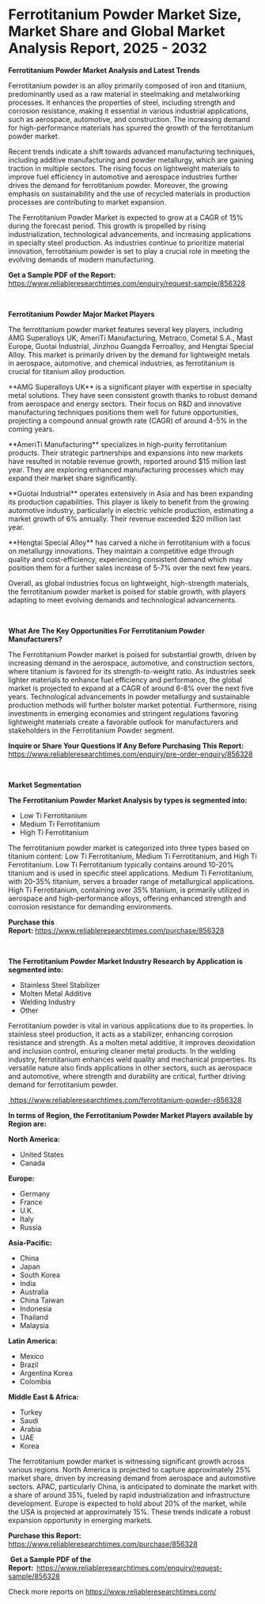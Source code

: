 <p><h1>Ferrotitanium Powder Market Size, Market Share and Global Market Analysis Report, 2025 - 2032</h1></p><p><strong>Ferrotitanium Powder Market Analysis and Latest Trends</strong></p>
<p><p>Ferrotitanium powder is an alloy primarily composed of iron and titanium, predominantly used as a raw material in steelmaking and metalworking processes. It enhances the properties of steel, including strength and corrosion resistance, making it essential in various industrial applications, such as aerospace, automotive, and construction. The increasing demand for high-performance materials has spurred the growth of the ferrotitanium powder market.</p><p>Recent trends indicate a shift towards advanced manufacturing techniques, including additive manufacturing and powder metallurgy, which are gaining traction in multiple sectors. The rising focus on lightweight materials to improve fuel efficiency in automotive and aerospace industries further drives the demand for ferrotitanium powder. Moreover, the growing emphasis on sustainability and the use of recycled materials in production processes are contributing to market expansion. </p><p>The Ferrotitanium Powder Market is expected to grow at a CAGR of 15% during the forecast period. This growth is propelled by rising industrialization, technological advancements, and increasing applications in specialty steel production. As industries continue to prioritize material innovation, ferrotitanium powder is set to play a crucial role in meeting the evolving demands of modern manufacturing.</p></p>
<p><strong>Get a Sample PDF of the Report:&nbsp;</strong> <a href="https://www.reliableresearchtimes.com/enquiry/request-sample/856328?utm_campaign=2937&utm_medium=2&utm_source=Github&utm_content=ia&utm_term=31032025&utm_id=ferrotitanium-powder">https://www.reliableresearchtimes.com/enquiry/request-sample/856328</a></p>
<p>&nbsp;</p>
<p><strong>Ferrotitanium Powder Major Market Players</strong></p>
<p><p>The ferrotitanium powder market features several key players, including AMG Superalloys UK, AmeriTi Manufacturing, Metraco, Cometal S.A., Mast Europe, Guotai Industrial, Jinzhou Guangda Ferroalloy, and Hengtai Special Alloy. This market is primarily driven by the demand for lightweight metals in aerospace, automotive, and chemical industries, as ferrotitanium is crucial for titanium alloy production.</p><p>**AMG Superalloys UK** is a significant player with expertise in specialty metal solutions. They have seen consistent growth thanks to robust demand from aerospace and energy sectors. Their focus on R&D and innovative manufacturing techniques positions them well for future opportunities, projecting a compound annual growth rate (CAGR) of around 4-5% in the coming years.</p><p>**AmeriTi Manufacturing** specializes in high-purity ferrotitanium products. Their strategic partnerships and expansions into new markets have resulted in notable revenue growth, reported around $15 million last year. They are exploring enhanced manufacturing processes which may expand their market share significantly.</p><p>**Guotai Industrial** operates extensively in Asia and has been expanding its production capabilities. This player is likely to benefit from the growing automotive industry, particularly in electric vehicle production, estimating a market growth of 6% annually. Their revenue exceeded $20 million last year.</p><p>**Hengtai Special Alloy** has carved a niche in ferrotitanium with a focus on metallurgy innovations. They maintain a competitive edge through quality and cost-efficiency, experiencing consistent demand which may position them for a further sales increase of 5-7% over the next few years.</p><p>Overall, as global industries focus on lightweight, high-strength materials, the ferrotitanium powder market is poised for stable growth, with players adapting to meet evolving demands and technological advancements.</p></p>
<p>&nbsp;</p>
<p><strong>What Are The Key Opportunities For Ferrotitanium Powder Manufacturers?</strong></p>
<p><p>The Ferrotitanium Powder market is poised for substantial growth, driven by increasing demand in the aerospace, automotive, and construction sectors, where titanium is favored for its strength-to-weight ratio. As industries seek lighter materials to enhance fuel efficiency and performance, the global market is projected to expand at a CAGR of around 6-8% over the next five years. Technological advancements in powder metallurgy and sustainable production methods will further bolster market potential. Furthermore, rising investments in emerging economies and stringent regulations favoring lightweight materials create a favorable outlook for manufacturers and stakeholders in the Ferrotitanium Powder segment.</p></p>
<p><strong>Inquire or Share Your Questions If Any Before Purchasing This Report:</strong> <a href="https://www.reliableresearchtimes.com/enquiry/pre-order-enquiry/856328?utm_campaign=2937&utm_medium=2&utm_source=Github&utm_content=ia&utm_term=31032025&utm_id=ferrotitanium-powder">https://www.reliableresearchtimes.com/enquiry/pre-order-enquiry/856328</a></p>
<p>&nbsp;</p>
<p><strong>Market Segmentation</strong></p>
<p><strong>The Ferrotitanium Powder Market Analysis by types is segmented into:</strong></p>
<p><ul><li>Low Ti Ferrotitanium</li><li>Medium Ti Ferrotitanium</li><li>High Ti Ferrotitanium</li></ul></p>
<p><p>The ferrotitanium powder market is categorized into three types based on titanium content: Low Ti Ferrotitanium, Medium Ti Ferrotitanium, and High Ti Ferrotitanium. Low Ti Ferrotitanium typically contains around 10-20% titanium and is used in specific steel applications. Medium Ti Ferrotitanium, with 20-35% titanium, serves a broader range of metallurgical applications. High Ti Ferrotitanium, containing over 35% titanium, is primarily utilized in aerospace and high-performance alloys, offering enhanced strength and corrosion resistance for demanding environments.</p></p>
<p><strong>Purchase this Report:&nbsp;</strong><a href="https://www.reliableresearchtimes.com/purchase/856328?utm_campaign=2937&utm_medium=2&utm_source=Github&utm_content=ia&utm_term=31032025&utm_id=ferrotitanium-powder">https://www.reliableresearchtimes.com/purchase/856328</a></p>
<p>&nbsp;</p>
<p><strong>The Ferrotitanium Powder Market Industry Research by Application is segmented into:</strong></p>
<p><ul><li>Stainless Steel Stabilizer</li><li>Molten Metal Additive</li><li>Welding Industry</li><li>Other</li></ul></p>
<p><p>Ferrotitanium powder is vital in various applications due to its properties. In stainless steel production, it acts as a stabilizer, enhancing corrosion resistance and strength. As a molten metal additive, it improves deoxidation and inclusion control, ensuring cleaner metal products. In the welding industry, ferrotitanium enhances weld quality and mechanical properties. Its versatile nature also finds applications in other sectors, such as aerospace and automotive, where strength and durability are critical, further driving demand for ferrotitanium powder.</p></p>
<p><a href="https://www.reliableresearchtimes.com/ferrotitanium-powder-r856328?utm_campaign=2937&utm_medium=2&utm_source=Github&utm_content=ia&utm_term=31032025&utm_id=ferrotitanium-powder">&nbsp;https://www.reliableresearchtimes.com/ferrotitanium-powder-r856328</a></p>
<p><strong>In terms of Region, the Ferrotitanium Powder Market Players available by Region are:</strong></p>
<p>
    <p> <strong> North America: </strong>
        <ul>
            <li>United States</li>
            <li>Canada</li>
        </ul>
        </p> 
    <p> <strong> Europe: </strong>
        <ul>
            <li>Germany</li>
            <li>France</li>
            <li>U.K.</li>
            <li>Italy</li>
            <li>Russia</li>
        </ul>
        </p> 
    <p> <strong> Asia-Pacific: </strong>
        <ul>
            <li>China</li>
            <li>Japan</li>
            <li>South Korea</li>
            <li>India</li>
            <li>Australia</li>
            <li>China Taiwan</li>
            <li>Indonesia</li>
            <li>Thailand</li>
            <li>Malaysia</li>
        </ul>
        </p> 
    <p> <strong> Latin America: </strong>
        <ul>
            <li>Mexico</li>
            <li>Brazil</li>
            <li>Argentina Korea</li>
            <li>Colombia</li>
        </ul>
        </p> 
    <p> <strong> Middle East & Africa: </strong>
        <ul>
            <li>Turkey</li>
            <li>Saudi</li>
            <li>Arabia</li>
            <li>UAE</li>
            <li>Korea</li>
        </ul>
    </p>
    </p>
<p><p>The ferrotitanium powder market is witnessing significant growth across various regions. North America is projected to capture approximately 25% market share, driven by increasing demand from aerospace and automotive sectors. APAC, particularly China, is anticipated to dominate the market with a share of around 35%, fueled by rapid industrialization and infrastructure development. Europe is expected to hold about 20% of the market, while the USA is projected at approximately 15%. These trends indicate a robust expansion opportunity in emerging markets.</p></p>
<p><strong>Purchase this Report: </strong><a href="https://www.reliableresearchtimes.com/purchase/856328?utm_campaign=2937&utm_medium=2&utm_source=Github&utm_content=ia&utm_term=31032025&utm_id=ferrotitanium-powder">https://www.reliableresearchtimes.com/purchase/856328</a></p>
<p>&nbsp;<strong>Get a Sample PDF of the Report:&nbsp;&nbsp;</strong><a href="https://www.reliableresearchtimes.com/enquiry/request-sample/856328?utm_campaign=2937&utm_medium=2&utm_source=Github&utm_content=ia&utm_term=31032025&utm_id=ferrotitanium-powder">https://www.reliableresearchtimes.com/enquiry/request-sample/856328</a></p>
<p><strong></strong></p>
<p>Check more reports on <a href="https://www.reliableresearchtimes.com/?utm_campaign=2937&utm_medium=2&utm_source=Github&utm_content=ia&utm_term=31032025&utm_id=ferrotitanium-powder">https://www.reliableresearchtimes.com/</a></p>